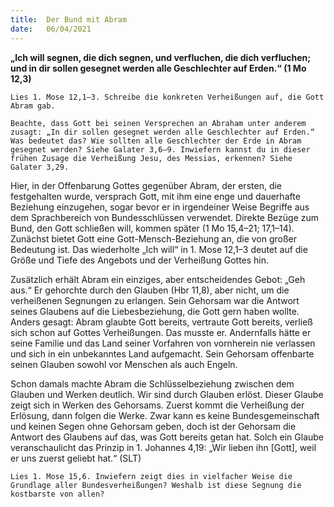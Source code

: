 ```yaml
---
title:  Der Bund mit Abram
date:   06/04/2021
---
```


**„Ich will segnen, die dich segnen, und verfluchen, die dich verfluchen; und in dir sollen gesegnet werden alle Geschlechter auf Erden.“ (1 Mo 12,3)**

`Lies 1. Mose 12,1–3. Schreibe die konkreten Verheißungen auf, die Gott Abram gab.`

`Beachte, dass Gott bei seinen Versprechen an Abraham unter anderem zusagt: „In dir sollen gesegnet werden alle Geschlechter auf Erden.“ Was bedeutet das? Wie sollten alle Geschlechter der Erde in Abram gesegnet werden? Siehe Galater 3,6–9. Inwiefern kannst du in dieser frühen Zusage die Verheißung Jesu, des Messias, erkennen? Siehe Galater 3,29.`

Hier, in der Offenbarung Gottes gegenüber Abram, der ersten, die festgehalten wurde, versprach Gott, mit ihm eine enge und dauerhafte Beziehung einzugehen, sogar bevor er in irgendeiner Weise Begriffe aus dem Sprachbereich von Bundesschlüssen verwendet. Direkte Bezüge zum Bund, den Gott schließen will, kommen später (1 Mo 15,4–21; 17,1–14). Zunächst bietet Gott eine Gott-Mensch-Beziehung an, die von großer Bedeutung ist. Das wiederholte „Ich will“ in 1. Mose 12,1–3 deutet auf die Größe und Tiefe des Angebots und der Verheißung Gottes hin.

Zusätzlich erhält Abram ein einziges, aber entscheidendes Gebot: „Geh aus.“ Er gehorchte durch den Glauben (Hbr 11,8), aber nicht, um die verheißenen Segnungen zu erlangen. Sein Gehorsam war die Antwort seines Glaubens auf die Liebesbeziehung, die Gott gern haben wollte. Anders gesagt: Abram glaubte Gott bereits, vertraute Gott bereits, verließ sich schon auf Gottes Verheißungen. Das musste er. Andernfalls hätte er seine Familie und das Land seiner Vorfahren von vornherein nie verlassen und sich in ein unbekanntes Land aufgemacht. Sein Gehorsam offenbarte seinen Glauben sowohl vor Menschen als auch Engeln.

Schon damals machte Abram die Schlüsselbeziehung zwischen dem Glauben und Werken deutlich. Wir sind durch Glauben erlöst. Dieser Glaube zeigt sich in Werken des Gehorsams. Zuerst kommt die Verheißung der Erlösung, dann folgen die Werke. Zwar kann es keine Bundesgemeinschaft und keinen Segen ohne Gehorsam geben, doch ist der Gehorsam die Antwort des Glaubens auf das, was Gott bereits getan hat. Solch ein Glaube veranschaulicht das Prinzip in 1. Johannes 4,19: „Wir lieben ihn [Gott], weil er uns zuerst geliebt hat.“ (SLT)

`Lies 1. Mose 15,6. Inwiefern zeigt dies in vielfacher Weise die Grundlage aller Bundesverheißungen? Weshalb ist diese Segnung die kostbarste von allen?`